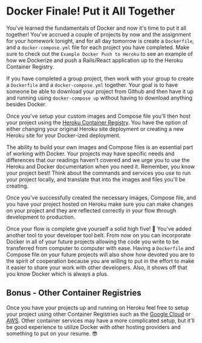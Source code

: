 # Docker Finale! Put it All Together

You've learned the fundamentals of Docker and now it's time to put it all together! You've accrued a couple of projects by now and the assignment for your homework tonight, and for all day tomorrow is create a `Dockerfile`, and a `docker-compose.yml` file for each project you have completed. Make sure to check out the `Example Docker Push to Heroku` to see an example of how we Dockerize and push a Rails/React application up to the Heroku Container Registry.

If you have completed a group project, then work with your group to create a `Dockerfile` and a `docker-compose.yml` together. Your goal is to have someone be able to download your project from Github and then have it up and running using `docker-compose up` without having to download anything besides Docker.

Once you've setup your custom images and Compose file you'll then host your project using the [Heroku Container Registry][heroku-container]. You have the option of either changing your original Heroku site deployment or creating a new Heroku site for your Docker-ized deployment.

The ability to build your own images and Compose files is an essential part of working with Docker. Your projects may have specific needs and differences that our readings haven't covered and we urge you to use the Heroku and Docker documentation when you need it. Remember, you know your project best! Think about the commands and services you use to run your project locally, and translate that into the images and files you'll be creating.

Once you've successfully created the necessary images, Compose file, and you have your project hosted on Heroku make sure you can make changes on your project and they are reflected correctly in your flow through development to production.

Once your flow is complete give yourself a solid high five! 🙌 You've added another tool to your developer tool belt. From now on you can incorporate Docker in all of your future projects allowing the code you write to be transferred from computer to computer with ease. Having a `Dockerfile` and Compose file on your future projects will also show how devoted you are to the spirit of cooperation because you are willing to put in the effort to make it easier to share your work with other developers. Also, it shows off that you know Docker which is always a plus.

## Bonus - Other Container Registries

Once you have your projects up and running on Heroku feel free to setup your project using other Container Registries such as the [Google Cloud][google] or [AWS][ec2]. Other container services may have a more complicated setup, but it'll be good experience to utilize Docker with other hosting providers and something to put on your resume. 😎

[heroku-container]: https://devcenter.heroku.com/articles/container-registry-and-runtime
[google]: https://cloud.google.com/container-registry/
[ec2]: https://aws.amazon.com/ec2/
